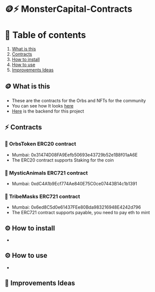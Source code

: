 # 🪙⚡️ MonsterCapital-Contracts
# 📗 Table of contents
1. [What is this](#-what-is-this)
2. [Contracts](#%EF%B8%8F-contracts)
3. [How to install](#%EF%B8%8F-how-to-install)
4. [How to use](#%EF%B8%8F-how-to-use)
4. [Improvements Ideas](#-improvements-ideas)


## 🪙 What is this
- These are the contracts for the Orbs and NFTs for the community
- You can see how It looks [here](https://github.com/RolandoDrRobot/CoraToken-FrontEnd)
- [Here](https://github.com/RolandoDrRobot/CoraToken-BackEnd) is the backend for this project

## ⚡️ Contracts
### 💸 OrbsToken ERC20 contract
- Mumbai: 0x31474D08FA9Eefb50693e43729b52e1B8f01aA6E
- The ERC20 contract supports Staking for the coin

### 💸 MysticAnimals ERC721 contract
- Mumbai: 0xdC4A1b9Ecf774Ae840E75C0ce07443B14c1b1391

### 💸 TribeMasks ERC721 contract
- Mumbai: 0x6ed8C5d0e61437FEe80Bda983216948E4242d796
- The ERC721 contract supports payable, you need to pay eth to mint


## ⚙️ How to install
-


## ⚙️ How to use
-


## 📗 Improvements Ideas

